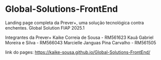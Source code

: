 # Global-Solutions-FrontEnd
Landing page completa da Prever+, uma solução tecnológica
contra enchentes. 
Global Solution FIAP 2025.1

Integrantes da Prever+
Kaike Correia de Sousa - RM561623
Kauã Gabriel Moreira e Silva - RM566043
Marcielle Janguas Pina Carvalho - RM561505

link do pages: https://kaike-sousa.github.io/Global-Solutions-FrontEnd/